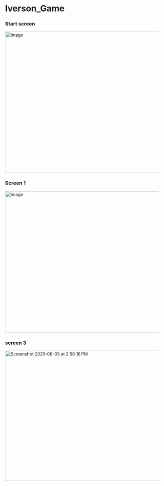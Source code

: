 # Iverson_Game

### Start screen
<img width="812" height="462" alt="Image" src="https://github.com/user-attachments/assets/d9f28e31-acbf-4614-8e20-a21b0154c804" />

<br>


### Screen 1
<img width="802" height="463" alt="Image" src="https://github.com/user-attachments/assets/c65036ea-7648-4e71-b1f6-28cf74b1ce92" />


<br>

### screen 3
<img width="794" height="426" alt="Screenshot 2025-08-05 at 2 56 16 PM" src="https://github.com/user-attachments/assets/4e42b07a-7526-4a5a-8e88-d34c9c5beaab" />
